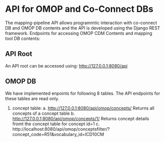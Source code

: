 # API for OMOP and Co-Connect DBs

The mapping-pipeline API allows programmtic interaction with co-connect DB and OMOP DB contents and the API is developed using the Django REST framework.  Endpoints for accessing OMOP CDM Contents and mapping tool DB contents:

## API Root
An API root can be accessed using: http://127.0.0.1:8080/api

## OMOP DB 
We have implemented enpoints for following 8 tables. The API endpoints for these tables are read only. 

1. concept table: 
  a.  http://127.0.0.1:8080/api/omop/concepts/         			Returns all concepts of a concept table
  b.  http://127.0.0.1:8080/api/omop/concepts/1/		 	Returns concept details fromt the concept table for concept id=1 
  c.  http://localhost:8080/api/omop/conceptsfilter/?concept_code=R51&vocabulary_id=ICD10CM
